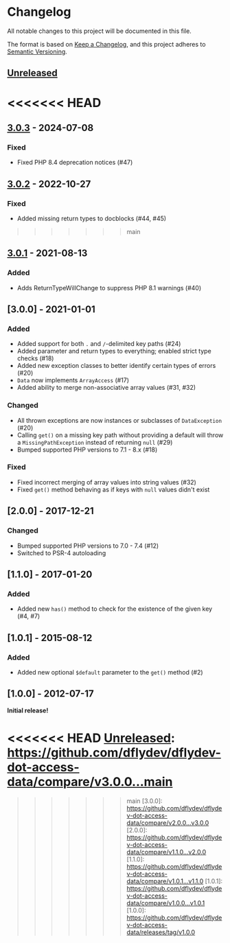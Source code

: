# Changelog

All notable changes to this project will be documented in this file.

The format is based on [Keep a Changelog](https://keepachangelog.com/en/1.0.0/),
and this project adheres to [Semantic Versioning](https://semver.org/spec/v2.0.0.html).

## [Unreleased]

<<<<<<< HEAD
=======
## [3.0.3] - 2024-07-08

### Fixed

 - Fixed PHP 8.4 deprecation notices (#47)

## [3.0.2] - 2022-10-27

### Fixed

 - Added missing return types to docblocks (#44, #45)

>>>>>>> main
## [3.0.1] - 2021-08-13

### Added

 - Adds ReturnTypeWillChange to suppress PHP 8.1 warnings (#40)

## [3.0.0] - 2021-01-01

### Added
 - Added support for both `.` and `/`-delimited key paths (#24)
 - Added parameter and return types to everything; enabled strict type checks (#18)
 - Added new exception classes to better identify certain types of errors (#20)
 - `Data` now implements `ArrayAccess` (#17)
 - Added ability to merge non-associative array values (#31, #32)

### Changed
 - All thrown exceptions are now instances or subclasses of `DataException` (#20)
 - Calling `get()` on a missing key path without providing a default will throw a `MissingPathException` instead of returning `null` (#29)
 - Bumped supported PHP versions to 7.1 - 8.x (#18)

### Fixed
 - Fixed incorrect merging of array values into string values (#32)
 - Fixed `get()` method behaving as if keys with `null` values didn't exist

## [2.0.0] - 2017-12-21

### Changed
 - Bumped supported PHP versions to 7.0 - 7.4 (#12)
 - Switched to PSR-4 autoloading

## [1.1.0] - 2017-01-20

### Added
 - Added new `has()` method to check for the existence of the given key (#4, #7)

## [1.0.1] - 2015-08-12

### Added
 - Added new optional `$default` parameter to the `get()` method (#2)

## [1.0.0] - 2012-07-17

**Initial release!**

<<<<<<< HEAD
[Unreleased]: https://github.com/dflydev/dflydev-dot-access-data/compare/v3.0.0...main
=======
[Unreleased]: https://github.com/dflydev/dflydev-dot-access-data/compare/v3.0.3...main
[3.0.3]: https://github.com/dflydev/dflydev-dot-access-data/compare/v3.0.2...v3.0.3
[3.0.2]: https://github.com/dflydev/dflydev-dot-access-data/compare/v3.0.1...v3.0.2
[3.0.1]: https://github.com/dflydev/dflydev-dot-access-data/compare/v3.0.0...v3.0.1
>>>>>>> main
[3.0.0]: https://github.com/dflydev/dflydev-dot-access-data/compare/v2.0.0...v3.0.0
[2.0.0]: https://github.com/dflydev/dflydev-dot-access-data/compare/v1.1.0...v2.0.0
[1.1.0]: https://github.com/dflydev/dflydev-dot-access-data/compare/v1.0.1...v1.1.0
[1.0.1]: https://github.com/dflydev/dflydev-dot-access-data/compare/v1.0.0...v1.0.1
[1.0.0]: https://github.com/dflydev/dflydev-dot-access-data/releases/tag/v1.0.0
